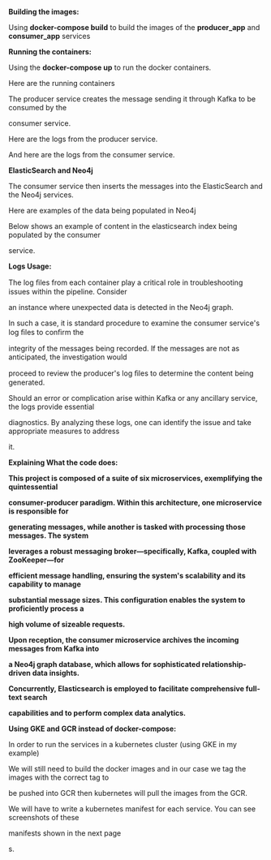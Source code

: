 ﻿
<a name="br2"></a> 

**Building the images:**

Using **docker-compose build** to build the images of the **producer\_app** and **consumer\_app** services



<a name="br3"></a> 

**Running the containers:**

Using the **docker-compose up** to run the docker containers.

Here are the running containers



<a name="br4"></a> 

The producer service creates the message sending it through Kafka to be consumed by the

consumer service.

Here are the logs from the producer service.

And here are the logs from the consumer service.



<a name="br5"></a> 

**ElasticSearch and Neo4j**

The consumer service then inserts the messages into the ElasticSearch and the Neo4j services.

Here are examples of the data being populated in Neo4j



<a name="br6"></a> 

Below shows an example of content in the elasticsearch index being populated by the consumer

service.



<a name="br7"></a> 

**Logs Usage:**

The log ﬁles from each container play a critical role in troubleshooting issues within the pipeline. Consider

an instance where unexpected data is detected in the Neo4j graph.

In such a case, it is standard procedure to examine the consumer service's log ﬁles to conﬁrm the

integrity of the messages being recorded. If the messages are not as anticipated, the investigation would

proceed to review the producer's log ﬁles to determine the content being generated.

Should an error or complication arise within Kafka or any ancillary service, the logs provide essential

diagnostics. By analyzing these logs, one can identify the issue and take appropriate measures to address

it.



<a name="br8"></a> 



<a name="br9"></a> 

**Explaining What the code does:**

**This project is composed of a suite of six microservices, exemplifying the quintessential**

**consumer-producer paradigm. Within this architecture, one microservice is responsible for**

**generating messages, while another is tasked with processing those messages. The system**

**leverages a robust messaging broker—specifically, Kafka, coupled with ZooKeeper—for**

**efficient message handling, ensuring the system's scalability and its capability to manage**

**substantial message sizes. This configuration enables the system to proficiently process a**

**high volume of sizeable requests.**

**Upon reception, the consumer microservice archives the incoming messages from Kafka into**

**a Neo4j graph database, which allows for sophisticated relationship-driven data insights.**

**Concurrently, Elasticsearch is employed to facilitate comprehensive full-text search**

**capabilities and to perform complex data analytics.**



<a name="br10"></a> 

**Using GKE and GCR instead of docker-compose:**

In order to run the services in a kubernetes cluster (using GKE in my example)

We will still need to build the docker images and in our case we tag the images with the correct tag to

be pushed into GCR then kubernetes will pull the images from the GCR.

We will have to write a kubernetes manifest for each service. You can see screenshots of these

manifests shown in the next page

s.



<a name="br11"></a> 



<a name="br12"></a> 



<a name="br13"></a> 



<a name="br14"></a> 



<a name="br15"></a> 



<a name="br16"></a> 

